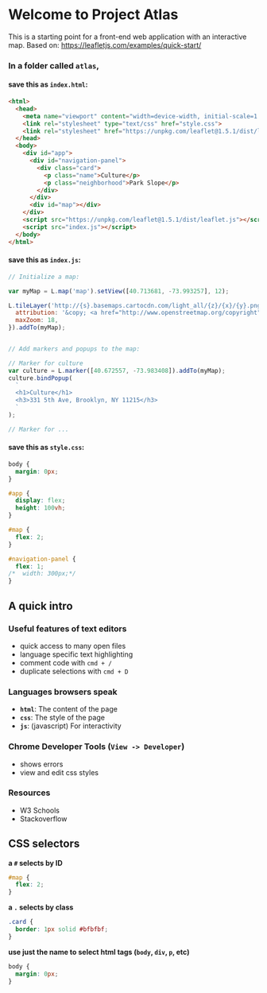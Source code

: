 # Welcome to Project Atlas

This is a starting point for a front-end web application with an interactive map.
Based on: https://leafletjs.com/examples/quick-start/

### In a folder called `atlas`,

#### save this as `index.html`:

```html
<html>
  <head>
    <meta name="viewport" content="width=device-width, initial-scale=1.0">
    <link rel="stylesheet" type="text/css" href="style.css">
    <link rel="stylesheet" href="https://unpkg.com/leaflet@1.5.1/dist/leaflet.css">
  </head>
  <body>
    <div id="app">
      <div id="navigation-panel">
        <div class="card">
          <p class="name">Culture</p>
          <p class="neighborhood">Park Slope</p>
        </div>
      </div>
      <div id="map"></div>
    </div>
    <script src="https://unpkg.com/leaflet@1.5.1/dist/leaflet.js"></script>
    <script src="index.js"></script>
  </body>
</html>
```

#### save this as `index.js`:
```js
// Initialize a map:

var myMap = L.map('map').setView([40.713681, -73.993257], 12);

L.tileLayer('http://{s}.basemaps.cartocdn.com/light_all/{z}/{x}/{y}.png', {
  attribution: '&copy; <a href="http://www.openstreetmap.org/copyright">OpenStreetMap</a> contributors',
  maxZoom: 18,
}).addTo(myMap);


// Add markers and popups to the map:

// Marker for culture
var culture = L.marker([40.672557, -73.983408]).addTo(myMap);
culture.bindPopup(
  `
  <h1>Culture</h1>
  <h3>331 5th Ave, Brooklyn, NY 11215</h3>
  `
);

// Marker for ...
```

#### save this as `style.css`:
```css
body {
  margin: 0px;
}

#app {
  display: flex;
  height: 100vh;
}

#map {
  flex: 2;
}

#navigation-panel {
  flex: 1;
/*  width: 300px;*/
}
```

## A quick intro

### Useful features of text editors
- quick access to many open files
- language specific text highlighting
- comment code with `cmd + /`
- duplicate selections with `cmd + D`

### Languages browsers speak
- **`html`**: The content of the page
- **`css`**: The style of the page
- **`js`**: (javascript) For interactivity

### Chrome Developer Tools (**`View -> Developer`**)
- shows errors
- view and edit css styles

### Resources
- W3 Schools
- Stackoverflow


## CSS selectors

**a `#` selects by ID**
```css
#map {
  flex: 2;
}
```

**a `.` selects by class**
```css
.card {
  border: 1px solid #bfbfbf;
}
```

**use just the name to select html tags (`body`, `div`, `p`, etc)**
```css
body {
  margin: 0px;
}
```
